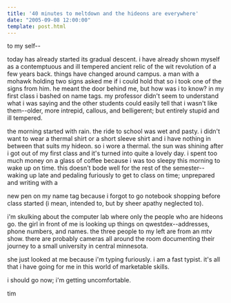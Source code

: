 ```yaml
---
title: '40 minutes to meltdown and the hideons are everywhere'
date: "2005-09-08 12:00:00"
template: post.html
---
```


to my self--

today has already started its gradual descent. i have already shown myself as a contemptuous and ill tempered ancient relic of the wit revolution of a few years back. things have changed around campus. a man with a mohawk holding two signs asked me if i could hold that so i took one of the signs from him. he meant the door behind me, but how was i to know? in my first class i bashed on name tags. my professor didn't seem to understand what i was saying and the other students could easily tell that i wasn't like them--older, more intrepid, callous, and belligerent; but entirely stupid and ill tempered.

the morning started with rain. the ride to school was wet and pasty. i didn't want to wear a thermal shirt or a short sleeve shirt and i have nothing in between that suits my hideon. so i wore a thermal. the sun was shining after i got out of my first class and it's turned into quite a lovely day. i spent too much money on a glass of coffee because i was too sleepy this morning to wake up on time. this doesn't bode well for the rest of the semester--waking up late and pedaling furiously to get to class on time; unprepared and writing with a

new pen on my name tag because i forgot to go notebook shopping before class started (i mean, intended to, but by sheer apathy neglected to).

i'm skulking about the computer lab where only the people who are hideons go. the girl in front of me is looking up things on qwestdex--addresses, phone numbers, and names. the three people to my left are from an mtv show. there are probably cameras all around the room documenting their journey to a small university in central minnesota.

she just looked at me because i'm typing furiously. i am a fast typist. it's all that i have going for me in this world of marketable skills.

i should go now; i'm getting uncomfortable.

tim